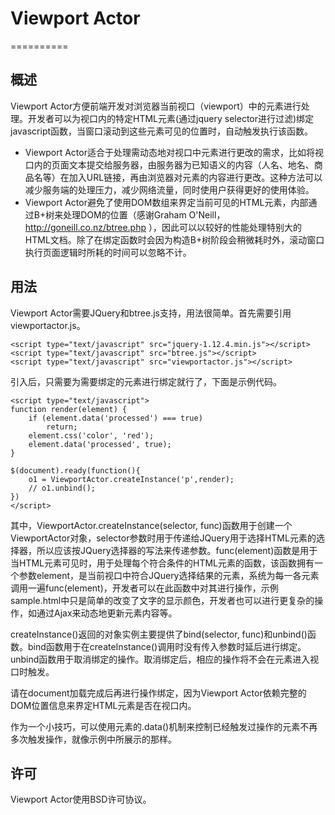 # Viewport Actor
==========

## 概述

Viewport Actor方便前端开发对浏览器当前视口（viewport）中的元素进行处理。开发者可以为视口内的特定HTML元素(通过jquery selector进行过滤)绑定javascript函数，当窗口滚动到这些元素可见的位置时，自动触发执行该函数。
* Viewport Actor适合于处理需动态地对视口中元素进行更改的需求，比如将视口内的页面文本提交给服务器，由服务器为已知语义的内容（人名、地名、商品名等）在加入URL链接，再由浏览器对元素的内容进行更改。这种方法可以减少服务端的处理压力，减少网络流量，同时使用户获得更好的使用体验。
* Viewport Actor避免了使用DOM数组来界定当前可见的HTML元素，内部通过B+树来处理DOM的位置（感谢Graham O'Neill，http://goneill.co.nz/btree.php ），因此可以以较好的性能处理特别大的HTML文档。除了在绑定函数时会因为构造B+树阶段会稍微耗时外，滚动窗口执行页面逻辑时所耗的时间可以忽略不计。

## 用法

Viewport Actor需要JQuery和btree.js支持，用法很简单。首先需要引用viewportactor.js。

	<script type="text/javascript" src="jquery-1.12.4.min.js"></script>
	<script type="text/javascript" src="btree.js"></script>
	<script type="text/javascript" src="viewportactor.js"></script>

引入后，只需要为需要绑定的元素进行绑定就行了，下面是示例代码。

    <script type="text/javascript">
    function render(element) {
        if (element.data('processed') === true)
            return;
        element.css('color', 'red');
        element.data('processed', true);
    }
    
    $(document).ready(function(){
        o1 = ViewportActor.createInstance('p',render);
        // o1.unbind();        
    })
    </script>

其中，ViewportActor.createInstance(selector, func)函数用于创建一个ViewportActor对象，selector参数时用于传递给JQuery用于选择HTML元素的选择器，所以应该按JQuery选择器的写法来传递参数。func(element)函数是用于当HTML元素可见时，用于处理每个符合条件的HTML元素的函数，该函数拥有一个参数element，是当前视口中符合JQuery选择结果的元素，系统为每一各元素调用一遍func(element)，开发者可以在此函数中对其进行操作，示例sample.html中只是简单的改变了文字的显示颜色，开发者也可以进行更复杂的操作，如通过Ajax来动态地更新元素内容等。

createInstance()返回的对象实例主要提供了bind(selector, func)和unbind()函数。bind函数用于在createInstance()调用时没有传入参数时延后进行绑定。unbind函数用于取消绑定的操作。取消绑定后，相应的操作将不会在元素进入视口时触发。

请在document加载完成后再进行操作绑定，因为Viewport Actor依赖完整的DOM位置信息来界定HTML元素是否在视口内。

作为一个小技巧，可以使用元素的.data()机制来控制已经触发过操作的元素不再多次触发操作，就像示例中所展示的那样。

## 许可

Viewport Actor使用BSD许可协议。